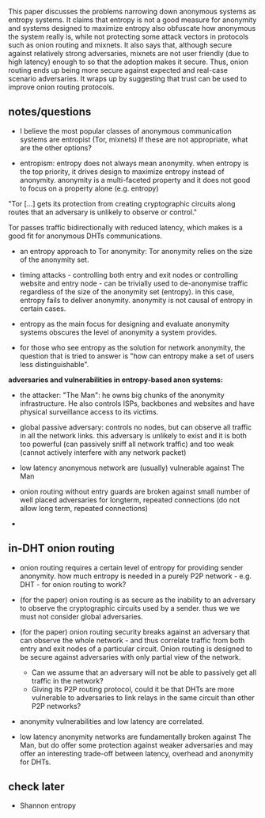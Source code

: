 This paper discusses the problems narrowing down anonymous systems as entropy systems. It claims that entropy is not a good measure for anonymity and systems designed to maximize entropy also obfuscate how anonymous the system really is, while not protecting some attack vectors in protocols such as onion routing and mixnets. It also says that, although secure against relatively strong adversaries, mixnets are not user friendly (due to high latency) enough to so that the adoption makes it secure. Thus, onion routing ends up being more secure against expected and real-case scenario adversaries. It wraps up by suggesting that trust can be used to improve onion routing protocols.

## notes/questions

- I believe the most popular classes of anonymous communication systems are entropist (Tor, mixnets) If these are not appropriate, what are the other options? 

- entropism: entropy does not always mean anonymity. when entropy is the top priority, it drives design to maximize entropy instead of anonymity. anonymity is a multi-faceted property and it does not good to focus on a property alone (e.g. entropy)

"Tor [...] gets its protection from creating cryptographic circuits along routes that an adversary is unlikely to observe or control."

Tor passes traffic bidirectionally with reduced latency, which makes is a good fit for anonymous DHTs communications.

- an entropy approach to Tor anonymity: Tor anonymity relies on the size of the anonymity set.

- timing attacks - controlling both entry and exit nodes or controlling website and entry node - can be trivially used to de-anonymise traffic regardless of the size of the anonymity set (entropy). in this case, entropy fails to deliver anonymity. anonymity is not causal of entropy in certain cases.

- entropy as the main focus for designing and evaluate anonymity systems obscures the level of anonymity a system provides.

- for those who see entropy as the solution for network anonymity, the question that is tried to answer is "how can entropy make a set of users less distinguishable".

**adversaries and vulnerabilities in entropy-based anon systems:**

- the attacker: "The Man": he owns big chunks of the anonymity infrastructure. He also controls ISPs, backbones and websites and have physical surveillance access to its victims.

- global passive adversary: controls no nodes, but can observe all traffic in all the network links. this adversary is unlikely to exist and it is both too powerful (can passively sniff all network traffic) and too weak (cannot actively interfere with any network packet)

- low latency anonymous network are (usually) vulnerable against The Man

- onion routing without entry guards are broken against small number of well placed adversaries for longterm, repeated connections (do not allow long term, repeated connections)

-  

## in-DHT onion routing

- onion routing requires a certain level of entropy for providing sender anonymity. how much entropy is needed in a purely P2P network - e.g. DHT -  for onion routing to work? 

- (for the paper) onion routing is as secure as the inability to an adversary to observe the cryptographic circuits used by a sender. thus we we must not consider global adversaries.

- (for the paper) onion routing security breaks against an adversary that can observe the whole network - and thus correlate traffic from both entry and exit nodes of a particular circuit. Onion routing is designed to be secure against adversaries with only partial view of the network. 

	- Can we assume that an adversary will not be able to passively get all traffic in the network? 
 	- Giving its P2P routing protocol, could it be that DHTs are more vulnerable to adversaries to link relays in the same circuit than other P2P networks?  

- anonymity vulnerabilities and low latency are correlated.

- low latency anonymity networks are fundamentally broken against The Man, but do offer some protection against weaker adversaries and may offer an interesting trade-off between latency, overhead and anonymity for DHTs.


## check later

- Shannon entropy


